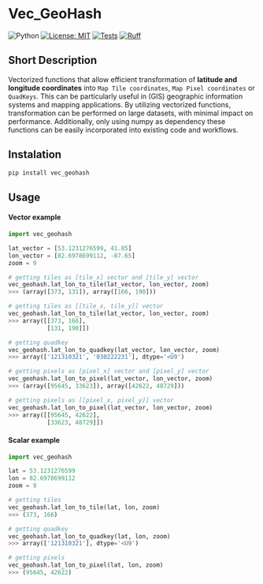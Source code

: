 # Vec_GeoHash

![Python](https://img.shields.io/badge/python-3.7+-blue)
[![License: MIT](https://img.shields.io/badge/License-MIT-blue.svg)](https://opensource.org/licenses/MIT)
[![Tests](https://github.com/FJakovljevic/vec_geohash/actions/workflows/runt_test_on_python_versions.yml/badge.svg)](https://github.com/FJakovljevic/vec_geohash/actions/workflows/runt_test_on_python_versions.yml)
[![Ruff](https://github.com/FJakovljevic/vec_geohash/actions/workflows/ruff_linting_tests.yml/badge.svg)](https://github.com/FJakovljevic/vec_geohash/actions/workflows/ruff_linting_tests.yml)

## Short Description

Vectorized functions that allow efficient transformation of __latitude and longitude coordinates__ into `Map Tile coordinates`, `Map Pixel coordinates` or `QuadKeys`. This can be particularly useful in (GIS) geographic information systems and mapping applications. By utilizing vectorized functions, transformation can be performed on large datasets, with minimal impact on performance. Additionally, only using numpy as dependency these functions can be easily incorporated into existing code and workflows.

## Instalation

```sh
pip install vec_geohash
```

## Usage

#### Vector example

```python
import vec_geohash

lat_vector = [53.1231276599, 41.85]
lon_vector = [82.6978699112, -87.65]
zoom = 9

# getting tiles as [tile_x] vector and [tile_y] vector
vec_geohash.lat_lon_to_tile(lat_vector, lon_vector, zoom)
>>> (array([373, 131]), array([166, 190]))

# getting tiles as [[tile_x, tile_y]] vector
vec_geohash.lat_lon_to_tile(lat_vector, lon_vector, zoom)
>>> array([[373, 166],
           [131, 190]])

# getting quadkey
vec_geohash.lat_lon_to_quadkey(lat_vector, lon_vector, zoom)
>>> array(['121310321', '030222231'], dtype='<U9')

# getting pixels as [pixel_x] vector and [pixel_y] vector
vec_geohash.lat_lon_to_pixel(lat_vector, lon_vector, zoom)
>>> (array([95645, 33623]), array([42622, 48729]))

# getting pixels as [[pixel_x, pixel_y]] vector
vec_geohash.lat_lon_to_pixel(lat_vector, lon_vector, zoom)
>>> array([[95645, 42622],
           [33623, 48729]])
```

#### Scalar example

```python
import vec_geohash

lat = 53.1231276599
lon = 82.6978699112
zoom = 9

# getting tiles 
vec_geohash.lat_lon_to_tile(lat, lon, zoom)
>>> (373, 166)

# getting quadkey
vec_geohash.lat_lon_to_quadkey(lat, lon, zoom)
>>> array(['121310321'], dtype='<U9')

# getting pixels
vec_geohash.lat_lon_to_pixel(lat, lon, zoom)
>>> (95645, 42622)
```